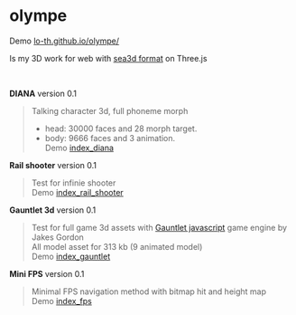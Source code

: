 olympe
======

Demo [lo-th.github.io/olympe/](http://lo-th.github.io/olympe/)

Is my 3D work for web with [sea3d format](href='https://code.google.com/p/sea3d/) on Three.js

<br>


**DIANA** version 0.1
> Talking character 3d, full phoneme morph<br>
> - head: 30000 faces and 28 morph target.<br>
> - body: 9666 faces and 3 animation.<br>
Demo [index_diana](http://lo-th.github.io/olympe/index_diana.html)

**Rail shooter** version 0.1 
> Test for infinie shooter<br>
Demo [index_rail_shooter](http://lo-th.github.io/olympe/index_rail_shooter.html)

**Gauntlet 3d** version 0.1 
> Test for full game 3d assets with [Gauntlet javascript](https://github.com/jakesgordon/javascript-gauntlet/) game engine by Jakes Gordon<br>
All model asset for 313 kb (9 animated model)<br>
Demo [index_gauntlet](http://lo-th.github.io/olympe/index_gauntlet.html)

**Mini FPS** version 0.1 
> Minimal FPS navigation method with bitmap hit and height map<br>
Demo [index_fps](http://lo-th.github.io/olympe/index_fps.html)


